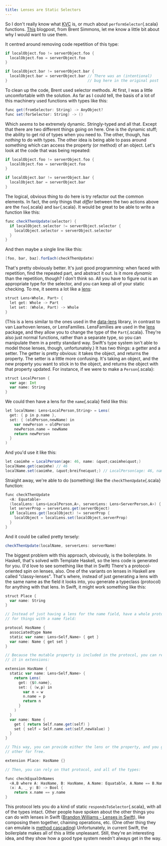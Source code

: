 ```yaml
---
title: Lenses are Static Selectors
---
```


So I don't really know what [KVC](https://developer.apple.com/library/mac/documentation/Cocoa/Conceptual/KeyValueCoding/Articles/KeyValueCoding.html) is, or much about `performSelector`{.scala} functions. [This](http://inessential.com/2016/05/20/updating_local_objects_with_server_objec) blogpost, from Brent Simmons, let me know a little bit about why I would want to use them.

It centred around removing code repetition of this type:
```scala
if localObject.foo != serverObject.foo {
  localObject.foo = serverObject.foo
}

if localObject.bar != serverObject.bar {
  localObject.bar = serverObject.bar // There was an (intentional)
}                                    // bug here in the original post
```
To clean up the code, Brent used selector methods. At first, I was a little uncomfortable with the solution. As far as I could tell, the basis of a lot of this machinery used functions with types like this:
```scala
func get(fromSelector: String) -> AnyObject?
func set(forSelector: String) -> ()
```
Which *seems* to be extremely dynamic. Stringly-typed and all that. Except that there are two different things going on here. One is the dynamic stuff; the ability to get rid of types when you need to. The other, though, has *nothing* to do with types. The other idea is being able to pass around something which can access the property (or method) of an object.
Let's look at the code that was being repeated:
```scala
if localObject.foo != serverObject.foo {
  localObject.foo = serverObject.foo
}

if localObject.bar != serverObject.bar {
  localObject.bar = serverObject.bar
}
```
The logical, obvious thing to do here is try refactor out the common elements. In fact, the only things that *differ* between the two actions above are the `foo`{.scala} and `bar`{.scala}. It would be great to be able to write a function like this:
```scala
func checkThenUpdate(selector) {
  if localObject.selector != serverObject.selector {
    localObject.selector = serverObject.selector
  }
}
```
And then maybe a single line like this:
```scala
[foo, bar, baz].forEach(checkThenUpdate)
```
That's pretty obviously better. It's just good programming: when faced with repetition, find the repeated part, and abstract it out. Is it more *dynamic* than the repetition, though? I don't think so. All you have to figure out is an appropriate type for the selector, and you can keep all of your static checking. To me, it seems a lot like a [lens](https://hackage.haskell.org/package/lens):
```scala
struct Lens<Whole, Part> {
  let get: Whole -> Part
  let set: (Whole, Part) -> Whole
}
```
(This is a lens similar to the ones used in the [data-lens](http://hackage.haskell.org/package/data-lens) library, in contrast to van Laarhoven lenses, or LensFamilies. LensFamilies are used in the [lens](https://hackage.haskell.org/package/lens) package, and they allow you to change the type of the `Part`{.scala}. They're also just normal functions, rather than a separate type, so you can manipulate them in a pretty standard way. Swift's type system isn't able to model those lenses, though, unfortunately.)
It has two things: a getter and a setter. The getter is pretty obvious: it takes the object, and returns the property. The setter is a little more confusing. It's taking an object, and the new property you want to stick in to the object, and returns the object with that property updated.
For instance, if we were to make a `Person`{.scala}:
```scala
struct LocalPerson {
  var age: Int
  var name: String
}
```
We could then have a lens for the `name`{.scala} field like this:
```scala
let localName: Lens<LocalPerson,String> = Lens(
  get: { p in p.name },
  set: { (oldPerson,newName) in
    var newPerson = oldPerson
    newPerson.name = newName
    return newPerson
  }
)
```
And you'd use it like this:
```scala
let caoimhe = LocalPerson(age: 46, name: &quot;caoimhe&quot;)
localName.get(caoimhe) // 46
localName.set(caoimhe, &quot;breifne&quot;) // LocalPerson(age: 46, name: &quot;breifne&quot;)
```
Straight away, we're able to do (something) like the `checkThenUpdate`{.scala} function:
```scala
func checkThenUpdate
  <A: Equatable>
  (localLens: Lens<LocalPerson,A>, serverLens: Lens<ServerPerson,A>) {
  let serverProp = serverLens.get(serverObject)
  if localLens.get(localObject) != serverProp {
    localObject = localLens.set(localObject,serverProp)
  }
}
```
And it could be called pretty tersely:
```scala
checkThenUpdate(localName, serverLens: serverName)
```
The biggest problem with this approach, obviously, is the boilerplate. In Haskell, that's solved with Template Haskell, so the lens code is generated for you. (I'd love to see something like that in Swift)
There's a protocol-oriented spin on lenses, also. One of the variants on lenses in Haskell are called &quot;classy-lenses&quot;. That's where, instead of just generating a lens with the same name as the field it looks into, you generate a typeclass (protocol) for anything with that lens. In Swift, it might work something like this:
```scala
struct Place {
  var name: String
}

// Instead of just having a lens for the name field, have a whole protocol
// for things with a name field:

protocol HasName {
  associatedtype Name
  static var name: Lens<Self,Name> { get }
  var name: Name { get set }
}

// Because the mutable property is included in the protocol, you can rely on
// it in extensions:

extension HasName {
  static var name: Lens<Self,Name> {
    return Lens(
      get: {$0.name},
      set: { (w,p) in 
        var n = w
        n.name = p
        return n
      }
    )
  }
  var name: Name {
    get { return Self.name.get(self) }
    set { self = Self.name.set(self,newValue) }
  }
}

// This way, you can provide either the lens or the property, and you get the
// other for free.

extension Place: HasName {}

// Then, you can rely on that protocol, and all of the types:

func checkEqualOnNames
  <A,B where A: HasName, B: HasName, A.Name: Equatable, A.Name == B.Name>
  (x: A, _ y: B) -> Bool {
    return x.name == y.name
}
```
This protocol lets you do a kind of static `respondsToSelector`{.scala}, with all of the types intact.
Other people have spoken about the other things you can do with lenses in Swift ([Brandon Williams - Lenses in Swift](https://www.youtube.com/watch?v=ofjehH9f-CU)), like composing them together, chaining operations, etc. (One other thing they can emulate is [method cascading](https://gist.github.com/erica/6794d48d917e2084d6ed)) Unfortunately, in current Swift, the boilerplate makes all of this a little unpleasant. Still, they're an interesting idea, and they show how a good type system needn't always get in the way.
